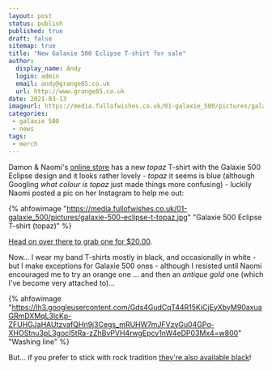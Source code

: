 ```yaml
---
layout: post
status: publish
published: true
draft: false
sitemap: true
title: "New Galaxie 500 Eclipse T-shirt for sale"
author:
  display_name: Andy
  login: admin
  email: andy@grange85.co.uk
  url: http://www.grange85.co.uk
date: 2021-03-13
imageurl: https://media.fullofwishes.co.uk/01-galaxie_500/pictures/galaxie-500-eclipse-t-topaz.jpg
categories:
 - galaxie 500
 - news
tags:
 - merch
---
```

Damon & Naomi's [online store](https://www.20-20-20.com/store) has a new _topaz_ T-shirt with the Galaxie 500 Eclipse design and it looks rather lovely - _topaz_ it seems is blue (although Googling _what colour is topaz_ just made things more confusing) - luckily Naomi posted a pic on her Instagram to help me out:

{% ahfowimage "https://media.fullofwishes.co.uk/01-galaxie_500/pictures/galaxie-500-eclipse-t-topaz.jpg" "Galaxie 500 Eclipse T-shirt (topaz)" %}

[Head on over there to grab one for $20.00](https://www.20-20-20.com/store/galaxie-500-t-shirt-ymdl9-47fy9-9jdyg).

<!-- more -->

Now... I wear my band T-shirts mostly in black, and occasionally in white - but I make exceptions for Galaxie 500 ones - although I resisted until Naomi encouraged me to try an orange one ... and then an _antique gold_ one (which I've become very attached to)...

{% ahfowimage "https://lh3.googleusercontent.com/Gds4GudCqT44R15KiCjEyXbyM90axuaGRmDXMqL3lcKp-ZFUHGJaHAUtzvafQHn9j3Cegs_mRUHW7mJFVzyGu04GPq-XHOStnu3pL3gocI5tRa-zZhBvPVH4rwgEpcv1nW4eDP03Mx4=w800" "Washing line" %}

But... if you prefer to stick with rock tradition [they're also available black](https://www.20-20-20.com/store/copy-of-galaxie-500-t-shirt-black-63hbr)!

